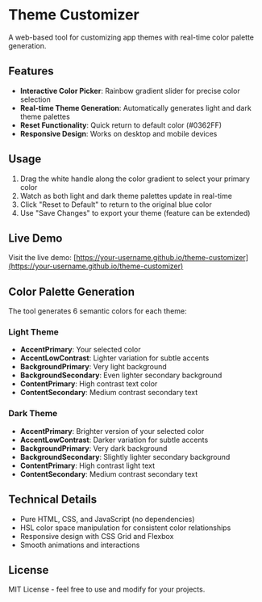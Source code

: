 # Theme Customizer

A web-based tool for customizing app themes with real-time color palette generation.

## Features

- **Interactive Color Picker**: Rainbow gradient slider for precise color selection
- **Real-time Theme Generation**: Automatically generates light and dark theme palettes
- **Reset Functionality**: Quick return to default color (#0362FF)
- **Responsive Design**: Works on desktop and mobile devices

## Usage

1. Drag the white handle along the color gradient to select your primary color
2. Watch as both light and dark theme palettes update in real-time
3. Click "Reset to Default" to return to the original blue color
4. Use "Save Changes" to export your theme (feature can be extended)

## Live Demo

Visit the live demo: [https://your-username.github.io/theme-customizer](https://your-username.github.io/theme-customizer)

## Color Palette Generation

The tool generates 6 semantic colors for each theme:

### Light Theme
- **AccentPrimary**: Your selected color
- **AccentLowContrast**: Lighter variation for subtle accents
- **BackgroundPrimary**: Very light background
- **BackgroundSecondary**: Even lighter secondary background
- **ContentPrimary**: High contrast text color
- **ContentSecondary**: Medium contrast secondary text

### Dark Theme
- **AccentPrimary**: Brighter version of your selected color
- **AccentLowContrast**: Darker variation for subtle accents
- **BackgroundPrimary**: Very dark background
- **BackgroundSecondary**: Slightly lighter secondary background
- **ContentPrimary**: High contrast light text
- **ContentSecondary**: Medium contrast secondary text

## Technical Details

- Pure HTML, CSS, and JavaScript (no dependencies)
- HSL color space manipulation for consistent color relationships
- Responsive design with CSS Grid and Flexbox
- Smooth animations and interactions

## License

MIT License - feel free to use and modify for your projects.
